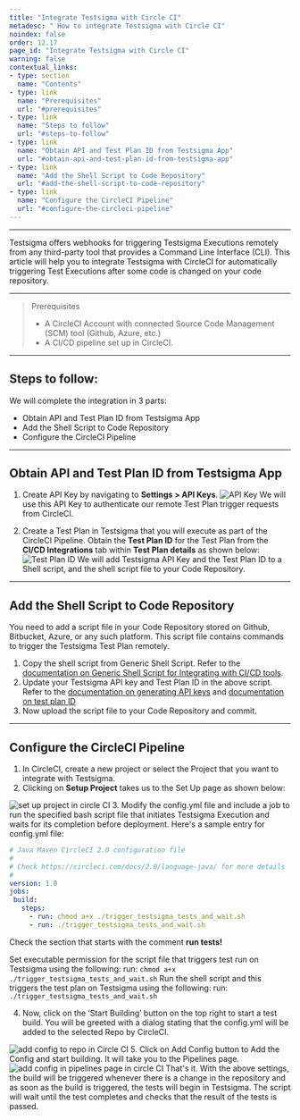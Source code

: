 ```yaml
---
title: "Integrate Testsigma with Circle CI"
metadesc: " How to integrate Testsigma with Circle CI"
noindex: false
order: 12.17
page_id: "Integrate Testsigma with Circle CI"
warning: false
contextual_links:
- type: section
  name: "Contents"
- type: link
  name: "Prerequisites"
  url: "#prerequisites"
- type: link
  name: "Steps to follow"
  url: "#steps-to-follow"
- type: link
  name: "Obtain API and Test Plan ID from Testsigma App"
  url: "#obtain-api-and-test-plan-id-from-testsigma-app"
- type: link
  name: "Add the Shell Script to Code Repository"
  url: "#add-the-shell-script-to-code-repository"
- type: link
  name: "Configure the CircleCI Pipeline"
  url: "#configure-the-circleci-pipeline"
---
```


---

Testsigma offers webhooks for triggering Testsigma Executions remotely from any third-party tool that provides a Command Line Interface (CLI). This article will help you to integrate Testsigma with CircleCI for automatically triggering Test Executions after some code is changed on your code repository. 
 
---

> <p id="prerequisites">Prerequisites</p>
> 
>    - A CircleCI Account with connected Source Code Management (SCM) tool (Github, Azure, etc.)
>    - A CI/CD pipeline set up in CircleCI. 

---

## **Steps to follow:**
We will complete the integration in 3 parts:
- Obtain API and Test Plan ID from Testsigma App
- Add the Shell Script to Code Repository
- Configure the CircleCI Pipeline

---

## **Obtain API and Test Plan ID from Testsigma App**
1. Create API Key by navigating to **Settings > API Keys**.
![API Key](https://s3.amazonaws.com/static-docs.testsigma.com/new_images/projects/applications/APIKeyGen.png)
We will use this API Key to authenticate our remote Test Plan trigger requests from CircleCI. 

2. Create a Test Plan in Testsigma that you will execute as part of the CircleCI Pipeline. Obtain the **Test Plan ID** for the Test Plan from the **CI/CD Integrations** tab within **Test Plan details** as shown below:
![Test Plan ID](https://s3.amazonaws.com/static-docs.testsigma.com/new_images/projects/applications/TPAPIcall.png)
We will add Testsigma API Key and the Test Plan ID to a Shell script, and the shell script file to your Code Repository.

---
 
## **Add the Shell Script to Code Repository**
You need to add a script file in your Code Repository stored on Github, Bitbucket, Azure, or any such platform. This script file contains commands to trigger the Testsigma Test Plan remotely.
1. Copy the shell script from Generic Shell Script. Refer to the [documentation on Generic Shell Script for Integrating with CI/CD tools](https://testsigma.com/docs/continuous-integration/shell-script/).
2. Update your Testsigma API key and Test Plan ID in the above script. Refer to the [documentation on generating API keys](https://testsigma.com/docs/configuration/api-keys/) and [documentation on test plan ID](https://testsigma.com/docs/continuous-integration/get-test-plan-details/)
3. Now upload the script file to your Code Repository and commit.

--- 

## **Configure the CircleCI Pipeline**
1. In CircleCI, create a new project or select the Project that you want to integrate with Testsigma.
2. Clicking on **Setup Project** takes us to the Set Up page as shown below:

![set up project in circle CI](https://docs.testsigma.com/images/circle-ci/set-up-project-circle-ci.png)
3. Modify the config.yml file and include a job to run the specified bash script file that initiates Testsigma Execution and waits for its completion before deployment. Here's a sample entry for config.yml file:

```yaml
# Java Maven CircleCI 2.0 configuration file
#
# Check https://circleci.com/docs/2.0/language-java/ for more details
#
version: 1.0
jobs:
 build:
   steps:
     - run: chmod a+x ./trigger_testsigma_tests_and_wait.sh
     - run: ./trigger_testsigma_tests_and_wait.sh
```

Check the section that starts with the comment **run tests!**

Set executable permission for the script file that triggers test run on Testsigma using the following:
run: ```chmod a+x ./trigger_testsigma_tests_and_wait.sh```
Run the shell script and this triggers the test plan on Testsigma using the following: 
run: ```./trigger_testsigma_tests_and_wait.sh```
 
4. Now, click on the ‘Start Building’ button on the top right to start a test build. You will be greeted with a dialog stating that the config.yml will be added to the selected Repo by CircleCI.

![add config to repo in Circle CI](https://docs.testsigma.com/images/circle-ci/add-config-to-repo-circle-ci.png)
5. Click on Add Config button to Add the Config and start building. It will take you to the Pipelines page.
![add config in pipelines page in circle CI](https://docs.testsigma.com/images/circle-ci/add-config-pipelines-page-circle-CI.png)
That's it.
With the above settings, the build will be triggered whenever there is a change in the repository and as soon as the build is triggered, the tests will begin in Testsigma. The script will wait until the test completes and checks that the result of the tests is passed.
